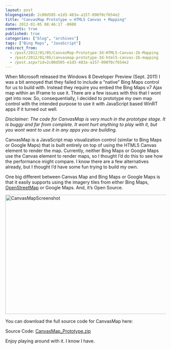 ```yaml
---
layout: post
blogengineid: 2c00d505-e1d3-483a-a157-090f0cf654e2
title: "CanvasMap Prototype = HTML5 Canvas + Mapping"
date: 2012-01-05 08:46:17 -0600
comments: true
published: true
categories: ["blog", "archives"]
tags: ["Bing Maps", "JavaScript"]
redirect_from: 
  - /post/2012/01/05/CanvasMap-Prototype-3d-HTML5-Canvas-2b-Mapping
  - /post/2012/01/05/canvasmap-prototype-3d-html5-canvas-2b-mapping
  - /post.aspx?id=2c00d505-e1d3-483a-a157-090f0cf654e2
---
```

<!-- more -->
<p>When Microsoft released the Windows 8 Developer Preview (Sept. 2011) I was a bit annoyed that they failed to include a “native” Bing Maps control for us to build with. Instead they require you embed the Bing Maps v7 Ajax map within an IFrame to use it. There are a few issues with this that I wont get into now. So, consequentially, I decided to prototype my own map control with the intended purpose to use it with JavaScript based WinRT apps if it turned out well.</p>  <p><em>Disclaimer: The code for CanvasMap is very much in the prototype stage. It is buggy and far from complete. It wont hurt anything to play with it, but you wont want to use it in any apps you are building.</em></p>  <p>CanvasMap is a JavaScript map visualization control (similar to Bing Maps or Google Maps) that is built entirely on top of using the HTML5 Canvas element to render the map. Currently, neither Bing Maps or Google Maps use the Canvas element to render maps, so I thought I’d do this to see how the performance might compare. I know there are a few alternatives already, but I thought I’d have some fun trying to build my own.</p>  <p>One big different between Canvas Map and Bing Maps or Google Maps is that it easily supports using the imagery tiles from either Bing Maps, <a href="http://www.openstreetmap.org/">OpenStreetMap</a> or Google Maps. And, it’s Open Source.</p>  <p><a href="/images/postsCanvasMapScreenshot.png"><img style="background-image: none; border-bottom: 0px; border-left: 0px; padding-left: 0px; padding-right: 0px; display: inline; border-top: 0px; border-right: 0px; padding-top: 0px" title="CanvasMapScreenshot" border="0" alt="CanvasMapScreenshot" src="/images/postsCanvasMapScreenshot_thumb.png" width="604" height="374" /></a></p>  <p>You can download the full source code for CanvasMap here:</p>  <div style="padding-bottom: 0px; margin: 0px; padding-left: 0px; padding-right: 0px; display: inline; float: none; padding-top: 0px" id="scid:fb3a1972-4489-4e52-abe7-25a00bb07fdf:14319807-119e-430d-ae6d-8c08eb359545" class="wlWriterEditableSmartContent"><p>Source Code: <a href="/file.axd?file=CanvasMap_Prototype_2.zip" target="_blank">CanvasMap_Prototype.zip</a></p></div>  <p>Enjoy playing around with it. I know I have.</p>

